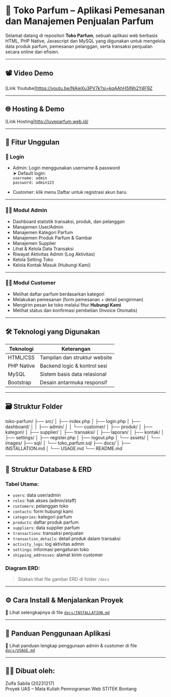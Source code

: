 # 🌸 Toko Parfum – Aplikasi Pemesanan dan Manajemen Penjualan Parfum

Selamat datang di repositori **Toko Parfum**, sebuah aplikasi web berbasis HTML, PHP Native, Javascript dan MySQL yang digunakan untuk mengelola data produk parfum, pemesanan pelanggan, serta transaksi penjualan secara online dan efisien.

---

## 📽️ Video Demo

[Link Youtube]https://youtu.be/NAieXu3PV7k?si=kqAAhH5INh2Y4F9Z

---

## 🌐 Hosting & Demo

[Link Hosting]http://luveparfum.web.id/

---

## 📌 Fitur Unggulan

### 🔐 Login
- Admin: Login menggunakan username & password  
  ➤ Default login:  
  `username: admin`  
  `password: admin123`

- Customer: klik menu Daftar untuk registrasi akun baru.

---

### 👩‍💼 Modul Admin
- Dashboard statistik transaksi, produk, dan pelanggan
- Manajemen User/Admin
- Manajemen Kategori Parfum
- Manajemen Produk Parfum & Gambar
- Manajemen Supplier
- Lihat & Kelola Data Transaksi
- Riwayat Aktivitas Admin (Log Aktivitas)
- Kelola Setting Toko
- Kelola Kontak Masuk (Hubungi Kami)

---

### 🧍‍♂️ Modul Customer
- Melihat daftar parfum berdasarkan kategori
- Melakukan pemesanan (form pemesanan + detail pengiriman)
- Mengirim pesan ke toko melalui fitur **Hubungi Kami**
- Melihat status dan konfirmasi pembelian (Invoice Otomatis)

---

## 🛠️ Teknologi yang Digunakan

| Teknologi   | Keterangan                           |
|-------------|--------------------------------------|
| HTML/CSS    | Tampilan dan struktur website        |
| PHP Native  | Backend logic & kontrol sesi         |
| MySQL       | Sistem basis data relasional         |
| Bootstrap   | Desain antarmuka responsif           |

---

## 🗃️ Struktur Folder

toko-parfum/
├── src/
│ ├── index.php
│ ├── login.php
│ ├── dashboard/
│ │ ├── admin/
│ │ └── customer/
│ ├── produk/
│ ├── kategori/
│ ├── supplier/
│ ├── transaksi/
│ ├── laporan/
│ ├── kontak/
│ ├── settings/
│ ├── register.php
│ ├── logout.php
│ └── assets/
│ └── images/
├── sql/
│ └── toko_parfum.sql
├── docs/
│ ├── INSTALLATION.md
│ └── USAGE.md
└── README.md

---

## 🧾 Struktur Database & ERD

### Tabel Utama:
- `users`: data user/admin
- `roles`: hak akses (admin/staff)
- `customers`: pelanggan toko
- `contacts`: form hubungi kami
- `categories`: kategori parfum
- `products`: daftar produk parfum
- `suppliers`: data supplier parfum
- `transactions`: transaksi penjualan
- `transaction_details`: detail produk dalam transaksi
- `activity_logs`: log aktivitas admin
- `settings`: informasi pengaturan toko
- `shipping_addresses`: alamat kirim customer

### Diagram ERD:
>  Silakan lihat file gambar ERD di folder `/docs`

---

## ⚙️ Cara Install & Menjalankan Proyek

📄 Lihat selengkapnya di file [`docs/INSTALLATION.md`](docs/INSTALLATION.md)

---

## 📖 Panduan Penggunaan Aplikasi

📄 Lihat panduan lengkap penggunaan admin & customer di file [`docs/USAGE.md`](docs/USAGE.md)

---


## 🧑‍🎓 Dibuat oleh:

Zulfa Sabila (20231217)  
Proyek UAS – Mata Kuliah Pemrograman Web
STITEK Bontang
